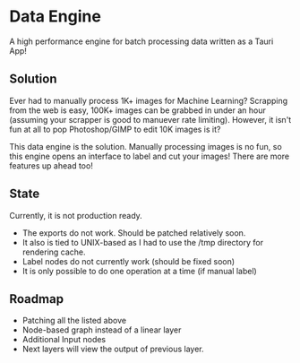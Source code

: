 # Data Engine
A high performance engine for batch processing data written as a Tauri App!

## Solution
Ever had to manually process 1K+ images for Machine Learning? Scrapping from the web is easy, 100K+ images can be grabbed in under an hour (assuming your scrapper is good to manuever rate limiting). However, it isn't fun at all to pop Photoshop/GIMP to edit 10K images is it?

This data engine is the solution. Manually processing images is no fun, so this engine opens an interface to label and cut your images! There are more features up ahead too!

## State
Currently, it is not production ready.
- The exports do not work. Should be patched relatively soon.
- It also is tied to UNIX-based as I had to use the /tmp directory for rendering cache.
- Label nodes do not currently work (should be fixed soon)
- It is only possible to do one operation at a time (if manual label)

## Roadmap
- Patching all the listed above
- Node-based graph instead of a linear layer
- Additional Input nodes
- Next layers will view the output of previous layer.
